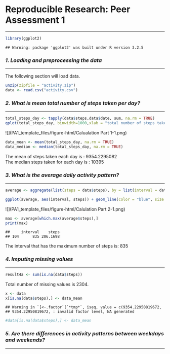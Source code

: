 # Reproducible Research: Peer Assessment 1
________________________________________  
 
 ```r
 library(ggplot2)
 ```
 
 ```
 ## Warning: package 'ggplot2' was built under R version 3.2.5
 ```
  

### *1. Loading and preprocessing the data*
__________________________________________

The following section will load data.

```r
unzip(zipfile = "activity.zip")
data <- read.csv("activity.csv")
```


### *2. What is mean total number of steps taken per day?*
__________________________________________

```r
total_steps_day <- tapply(data$steps,data$date, sum, na.rm = TRUE)
qplot(total_steps_day, binwidth=1000,xlab = "total number of steps taken each day", ylab = "Frequency")
```

![](PA1_template_files/figure-html/Calualation Part 1-1.png)

```r
data_mean <- mean(total_steps_day, na.rm = TRUE)
data_median <- median(total_steps_day, na.rm = TRUE)
```

The mean of steps taken each day is : 9354.2295082   
The median steps taken for each day is : 10395

### *3. What is the average daily activity pattern?*
__________________________________________

```r
average <- aggregate(list(steps = data$steps), by = list(interval = data$interval), FUN=mean, na.rm=TRUE)

ggplot(average, aes(interval, steps)) + geom_line(color = "blue", size = 0.7) + labs(title = "Average Daily Activity Chart", x = "5-minute intervals", y = "Average Number of Steps Taken")
```

![](PA1_template_files/figure-html/Calulation Part 2-1.png)

```r
max <- average[which.max(average$steps),]
print(max)
```

```
##     interval    steps
## 104      835 206.1698
```

The interval that has the maximum number of steps is: 835   


### *4. Imputing missing values*
__________________________________________

```r
result4a <- sum(is.na(data$steps))
```

Total number of missing values is 2304.


```r
x <- data
x[is.na(data$steps),] <- data_mean
```

```
## Warning in `[<-.factor`(`*tmp*`, iseq, value = c(9354.22950819672,
## 9354.22950819672, : invalid factor level, NA generated
```

```r
#data[is.na(data$steps),] <- data_mean
```


### *5. Are there differences in activity patterns between weekdays and weekends?*
__________________________________________





